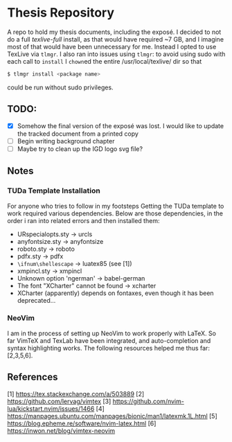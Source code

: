 # Thesis Repository
A repo to hold my thesis documents, including the exposé. I decided to not do a full *texlive-full* install, as that would have required ~7 GB, and I imagine most of that would have been unnecessary for me. Instead I opted to use TexLive via `tlmgr`. I also ran into issues using `tlmgr`: to avoid using sudo with each call to `install` I `chown`ed the entire /usr/local/texlive/ dir so that
```sh
$ tlmgr install <package name>
```
could be run without sudo privileges.

## TODO:
- [x] Somehow the final version of the exposé was lost. I would like to update the tracked document from a printed copy
- [ ] Begin writing background chapter
- [ ] Maybe try to clean up the IGD logo svg file?

## Notes
### TUDa Template Installation
For anyone who tries to follow in my footsteps
Getting the TUDa template to work required various dependencies. Below are those dependencies, in the order i ran into related errors and then installed them:
- URspecialopts.sty -> urcls
- anyfontsize.sty -> anyfontsize
- roboto.sty -> roboto
- pdfx.sty -> pdfx
- `\ifnum\shellescape` -> luatex85 (see [1])
- xmpincl.sty -> xmpincl
- Unknown option 'ngerman' -> babel-german
- The font "XCharter" cannot be found -> xcharter
- XCharter (apparently) depends on fontaxes, even though it has been deprecated...

### NeoVim
I am in the process of setting up NeoVim to work properly with LaTeX. So far VimTeX and TexLab have been integrated, and auto-completion and syntax highlighting works. The following resources helped me thus far: [2,3,5,6].

## References
[1] https://tex.stackexchange.com/a/503889
[2] https://github.com/lervag/vimtex
[3] https://github.com/nvim-lua/kickstart.nvim/issues/1466
[4] https://manpages.ubuntu.com/manpages/bionic/man1/latexmk.1L.html
[5] https://blog.epheme.re/software/nvim-latex.html
[6] https://inwon.net/blog/vimtex-neovim
